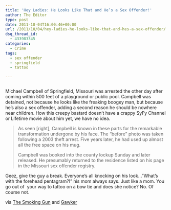 ```yaml
---
title: 'Hey Ladies: He Looks Like That and He’s a Sex Offender!'
author: The Editor
type: post
date: 2011-10-04T16:00:46+00:00
url: /2011/10/04/hey-ladies-he-looks-like-that-and-hes-a-sex-offender/
dsq_thread_id:
  - 433983345
categories:
  - Crime
tags:
  - sex offender
  - springfield
  - tattoo

---
```

<img class="alignright size-full wp-image-10704" title="michael campbell" src="http://media.punchingkitty.com/wordpress/2011/10/largemichaelcampbellmug.jpeg?filter=resize&w=300" alt="" />

Michael Campbell of Springfield, Missouri was arrested the other day after coming within 500 feet of a playground or public pool. Campbell was detained, not because he looks like the freaking boogey man, but because he&#8217;s also a sex offender, adding a second reason he should be nowhere near children. How this creepy bastard doesn&#8217;t have a crappy SyFy Channel or Lifetime movie about him yet, we have no idea.

> As seen [right], Campbell is known in these parts for the remarkable transformation undergone by his face. The “before” photo was taken following a 2003 theft arrest. Five years later, he had used up almost all the free space on his mug.
> 
> Campbell was booked into the county lockup Sunday and later released. He presumably returned to the residence listed on his page in the Missouri sex offender registry.

Geez, give the guy a break. Everyone&#8217;s all knocking on his look&#8230;&#8221;What&#8217;s with the forehead pentagram?!&#8221; his mom always says. Just like a mom. You go out of  your way to tattoo on a bow tie and does she notice? No. Of course not.

via <a href="http://www.thesmokinggun.com/buster/scary-face-busted-again-876543" target="_blank">The Smoking Gun</a> and <a href="http://gawker.com/5846164/meet-missouris-scariest+looking-sex-offender" target="_blank">Gawker</a>